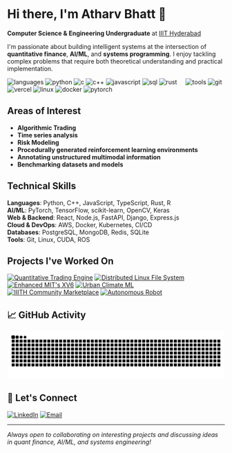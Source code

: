 # Hi there, I'm Atharv Bhatt 👋

**Computer Science & Engineering Undergraduate** at [IIIT Hyderabad](https://www.iiit.ac.in)

I'm passionate about building intelligent systems at the intersection of **quantitative finance**, **AI/ML**, and **systems programming**. I enjoy tackling complex problems that require both theoretical understanding and practical implementation.

![languages](https://img.shields.io/static/v1?label=&message=languages:&color=111&style=flat-square)
![python](https://img.shields.io/static/v1?logo=python&label=&message=python&color=36465D&logoColor=AAA&style=flat-square&link=)
![c](https://img.shields.io/static/v1?logo=c&label=&message=c&color=36465D&logoColor=AAA&style=flat-square)
![c++](https://img.shields.io/static/v1?logo=cplusplus&label=&message=c++&color=36465D&logoColor=AAA&style=flat-square)
![javascript](https://img.shields.io/static/v1?logo=javascript&label=&message=javascript&color=36465D&logoColor=AAA&style=flat-square)
![sql](https://img.shields.io/static/v1?logo=mysql&label=&message=sql&color=36465D&logoColor=AAA&style=flat-square)
![rust](https://img.shields.io/static/v1?logo=rust&label=&message=rust&color=36465D&logoColor=AAA&style=flat-square)
&nbsp;&nbsp;&nbsp;
![tools](https://img.shields.io/static/v1?label=&message=tools:&color=111&style=flat-square)
![git](https://img.shields.io/static/v1?logo=git&label=&message=git&color=36465D&logoColor=AAA&style=flat-square)
![vercel](https://img.shields.io/static/v1?logo=vercel&label=&message=vercel&color=36465D&logoColor=AAA&style=flat-square)
![linux](https://img.shields.io/static/v1?logo=linux&label=&message=linux&color=36465D&logoColor=AAA&style=flat-square)
![docker](https://img.shields.io/static/v1?logo=docker&label=&message=docker&color=36465D&logoColor=AAA&style=flat-square)
![pytorch](https://img.shields.io/static/v1?logo=pytorch&label=&message=pytorch&color=36465D&logoColor=AAA&style=flat-square)
&nbsp;&nbsp;&nbsp;

## Areas of Interest

- **Algorithmic Trading**
- **Time series analysis**
- **Risk Modeling**
- **Procedurally generated reinforcement learning environments**
- **Annotating unstructured multimodal information**
- **Benchmarking datasets and models**

## Technical Skills

**Languages**: Python, C++, JavaScript, TypeScript, Rust, R  
**AI/ML**: PyTorch, TensorFlow, scikit-learn, OpenCV, Keras  
**Web & Backend**: React, Node.js, FastAPI, Django, Express.js  
**Cloud & DevOps**: AWS, Docker, Kubernetes, CI/CD  
**Databases**: PostgreSQL, MongoDB, Redis, SQLite  
**Tools**: Git, Linux, CUDA, ROS

## Projects I've Worked On

[![Quantitative Trading Engine](https://img.shields.io/badge/Quantitative%20Trading%20Engine-Low%20Latency-blue?style=for-the-badge&logo=github)](https://github.com/atharvv04/Quantitative-Low-Latency-Trading-Engine)
[![Distributed Linux File System](https://img.shields.io/badge/Distributed%20Linux%20File%20System-Network%20Systems-green?style=for-the-badge&logo=github)](https://github.com/atharvv04/Distributed-Network-File-System)
[![Enhanced MIT's XV6](https://img.shields.io/badge/Enhanced%20MIT's%20XV6%20OS-Operating%20Systems-red?style=for-the-badge&logo=github)](https://github.com/atharvv04/Enhanced-MIT-XV6-Operating-System)
[![Urban Climate ML](https://img.shields.io/badge/ML%20and%20DS%20for%20Urban%20Climate%20-ML%20,%20Data%20Science-orange?style=for-the-badge&logo=github)](https://github.com/atharvv04/Applied-ML-and-Data-Science-for-Urban-Climate-Modeling)
[![IIITH Community Marketplace](https://img.shields.io/badge/IIITH%20Community%20Marketplace-Web%20Portal-purple?style=for-the-badge&logo=github)](https://github.com/atharvv04/IIITH-Community-Marketplace-Portal)
[![Autonomous Robot](https://img.shields.io/badge/Autonomous%20Robot-Robotics%20,%20Embedded%20Systems-cyan?style=for-the-badge&logo=github)](https://github.com/atharvv04/Autonomous-Obstacle-Avoidance-Robot)

## 📈 GitHub Activity

![Snake Game](https://github.com/atharvv04/atharvv04/blob/output/snake.svg)

## 🤝 Let's Connect

[![LinkedIn](https://img.shields.io/badge/LinkedIn-%230077B5.svg?logo=linkedin&logoColor=white)](https://www.linkedin.com/in/atharv-bhatt-0260212b5/) 
[![Email](https://img.shields.io/badge/Email-D14836?logo=gmail&logoColor=white)](mailto:atharvbhatt10@gmail.com)

---

*Always open to collaborating on interesting projects and discussing ideas in quant finance, AI/ML, and systems engineering!*

